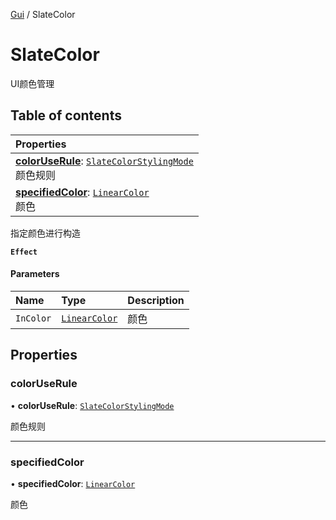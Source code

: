 [Gui](../groups/Core.Gui.md) / SlateColor

# SlateColor <Badge type="tip" text="Class" /> <Score text="SlateColor" />

UI颜色管理

## Table of contents

| Properties |
| :-----|
| **[colorUseRule](mw.SlateColor.md#coloruserule)**: [`SlateColorStylingMode`](../enums/mw.SlateColorStylingMode.md) <br> 颜色规则|
| **[specifiedColor](mw.SlateColor.md#specifiedcolor)**: [`LinearColor`](mw.LinearColor.md) <br> 颜色|

指定颜色进行构造

**`Effect`**


#### Parameters

| Name | Type | Description |
| :------ | :------ | :------ |
| `InColor` | [`LinearColor`](mw.LinearColor.md) | 颜色 |

## Properties

### colorUseRule <Score text="colorUseRule" /> 

• **colorUseRule**: [`SlateColorStylingMode`](../enums/mw.SlateColorStylingMode.md)

颜色规则

___

### specifiedColor <Score text="specifiedColor" /> 

• **specifiedColor**: [`LinearColor`](mw.LinearColor.md)

颜色
